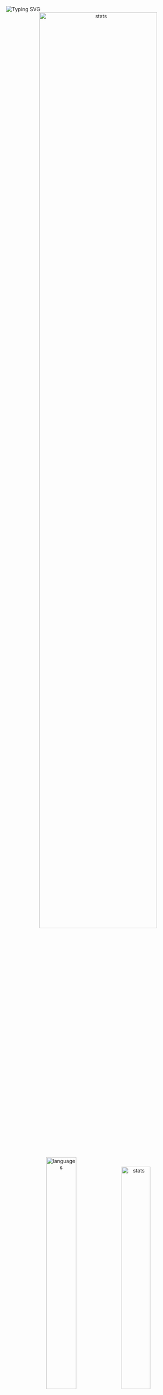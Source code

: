 <img src="https://readme-typing-svg.demolab.com?font=Fira+Code&size=50&duration=3000&color=9745F5&center=true&multiline=true&repeat=false&random=false&width=1000&height=150&lines=Hi!+I'm+Vanya;Python+Fullstack+Developer" alt="Typing SVG" />
<div align="center">
  <img src="http://github-readme-streak-stats.herokuapp.com?user=schr1k&theme=midnight-purple&hide_border=true&border_radius=0&date_format=j%20M%5B%20Y%5D&card_width=500&dates=9745F5&background=020202&border=9745F5&stroke=9745F5&ring=9745F5&fire=9745F5&currStreakNum=9745F5&sideNums=9745F5&currStreakLabel=9745F5&sideLabels=9745F5&excludeDaysLabel=9745F5" alt="stats" width=80%/>
</div>
<div align="center">
  <img src="https://github-readme-stats.vercel.app/api/top-langs/?username=schr1k&hide_border=true&bg_color=020202&text_color=9745F5&title_color=9745F5&layout=compact" alt="languages" width=40.25%>
  <img src="https://github-readme-stats.vercel.app/api?username=schr1k&show_icons=true&hide_border=true&bg_color=020202&text_color=9745F5&title_color=9745F5&icon_color=9745F5&hide_rank=true&hide=contribs,issues" alt="stats" width=39.4%/>
</div>
<div align="center">
  <h1>Skills:</h1>
  <img src="https://skillicons.dev/icons?i=py,postgres,html,css,js,ts,react,next,git,linux" alt="skills" width=80%>
</div>

---
<!--START_SECTION:waka-->
**🐱 My GitHub Data** 

> 📦 89.3 kB Used in GitHub's Storage 
 > 
> 🏆 832 Contributions in the Year 2023
 > 
> 💼 Opted to Hire
 > 
> 📜 12 Public Repositories 
 > 
> 🔑 15 Private Repositories 
 > 
📊 **This Week I Spent My Time On** 

```text
🕑︎ Time Zone: Europe/Moscow

💬 Programming Languages: 
Python                   13 hrs 8 mins       ██████████████░░░░░░░░░░░   56.84 % 
YAML                     3 hrs 50 mins       ████░░░░░░░░░░░░░░░░░░░░░   16.65 % 
Docker                   1 hr 35 mins        ██░░░░░░░░░░░░░░░░░░░░░░░   06.86 % 
Log                      1 hr 25 mins        ██░░░░░░░░░░░░░░░░░░░░░░░   06.16 % 
Bash                     1 hr 12 mins        █░░░░░░░░░░░░░░░░░░░░░░░░   05.23 % 

🔥 Editors: 
PyCharm                  21 hrs 37 mins      ███████████████████████░░   93.55 % 
Vim                      1 hr 7 mins         █░░░░░░░░░░░░░░░░░░░░░░░░   04.88 % 
WebStorm                 18 mins             ░░░░░░░░░░░░░░░░░░░░░░░░░   01.32 % 
Unknown Editor           2 mins              ░░░░░░░░░░░░░░░░░░░░░░░░░   00.19 % 
DataGrip                 1 min               ░░░░░░░░░░░░░░░░░░░░░░░░░   00.07 % 

💻 Operating System: 
Windows                  21 hrs 59 mins      ████████████████████████░   95.12 % 
Linux                    1 hr 7 mins         █░░░░░░░░░░░░░░░░░░░░░░░░   04.88 % 
```

**I Mostly Code in Python** 

```text
Python                   23 repos            ██████████████████░░░░░░░   71.88 % 
HTML                     3 repos             ██░░░░░░░░░░░░░░░░░░░░░░░   09.38 % 
TypeScript               3 repos             ██░░░░░░░░░░░░░░░░░░░░░░░   09.38 % 
JavaScript               2 repos             ██░░░░░░░░░░░░░░░░░░░░░░░   06.25 % 
Lasso                    1 repo              █░░░░░░░░░░░░░░░░░░░░░░░░   03.12 % 
```




 Last Updated on 13/12/2023 22:47:29 UTC
<!--END_SECTION:waka-->
